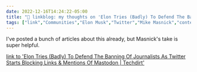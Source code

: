 ```yaml
---
date: 2022-12-16T14:24:22-05:00
title: "🔗 linkblog: my thoughts on 'Elon Tries (Badly) To Defend The Banning Of Journalists As Twitter Starts Blocking Links & Mentions Of Mastodon | Techdirt'"
tags: ["link","Communities","Elon Musk","Twitter","Mike Masnick","content moderation"]
---
```

I've posted a bunch of articles about this already, but Masnick's take is super helpful.  
 

[link to 'Elon Tries (Badly) To Defend The Banning Of Journalists As Twitter Starts Blocking Links & Mentions Of Mastodon | Techdirt'](https://www.techdirt.com/2022/12/16/elon-tries-badly-to-defend-the-banning-of-journalists-as-twitter-starts-blocking-links-mentions-of-mastodon/)
